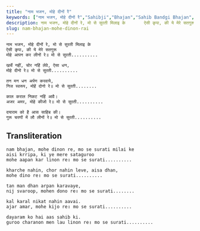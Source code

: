 ```yaml
---
title: "नाम भजन, मोहे दीनों रै"
keywords: ["नाम भजन, मोहे दीनों रै","Sahibji","Bhajan","Sahib Bandgi Bhajan","Sant Kabir Bhajan","bhajan lyrics","साहिब बंदगी भजन","भजन"]
description: नाम भजन, मोहे दीनों रे, मो से सुरती मिलाइ के       ऐसी कृपा, की ये मेरे सतगुरू       मोहे आपन कर लीनों रे॥ मो से सुरती..........          खर्चे नहीं
slug: nam-bhajan-mohe-dinon-rai
---
```


  
    नाम भजन, मोहे दीनों रे, मो से सुरती मिलाइ के  
    ऐसी कृपा, की ये मेरे सतगुरू  
    मोहे आपन कर लीनों रे॥ मो से सुरती..........  
  
    खर्चे नहीं, चोर नहिं लेवे, ऐसा धन,  
    मोहे दीनो रे॥ मो से सुरती..........  
  
    तन मन धन अर्पण करवाये,  
    निज स्वरूप, मोहें दोनो रे॥ मो से सुरती........  
  
    काल कराल निकट नहिं आवै।  
    अजर अमर, मोहे कीजो रे॥ मो से सुरती..........  
  
    दयाराम को है आस साहिब की।  
    गुरू चरणों में लौ लीनों रे॥ मो से सुरती..........  


## Transliteration

  
    nam bhajan, mohe dinon re, mo se surati milai ke  
    aisi krripa, ki ye mere sataguroo  
    mohe aapan kar linon re॥ mo se surati..........  
  
    kharche nahin, chor nahin leve, aisa dhan,  
    mohe dino re॥ mo se surati..........  
  
    tan man dhan arpan karavaye,  
    nij svaroop, mohen dono re॥ mo se surati........  
  
    kal karal nikat nahin aavai.  
    ajar amar, mohe kijo re॥ mo se surati..........  
  
    dayaram ko hai aas sahib ki.  
    guroo charanon men lau linon re॥ mo se surati..........  

  